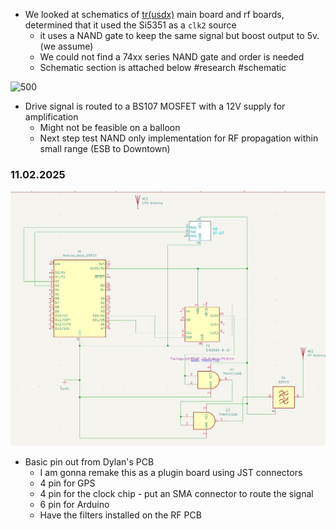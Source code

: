- We looked at schematics of [tr(usdx)](https://dl2man.de/2-trusdx-assembly/) main board and rf boards, determined that it used the Si5351 as a `clk2` source
	- it uses a NAND gate to keep the same signal but boost output to 5v. (we assume)
	- We could not find a 74xx series NAND gate and order is needed
	- Schematic section is attached below
	#research #schematic

![500](bin/Pasted%20image%2020241217193804.png)

- Drive signal is routed to a BS107 MOSFET with a 12V supply for amplification
	- Might not be feasible on a balloon
	- Next step test NAND only implementation for RF propagation within small range (ESB to Downtown)
### 11.02.2025 

![400](bin/Pasted%20image%2020250211213134.png)
- Basic pin out from Dylan's PCB
	- I am gonna remake this as a plugin board using JST connectors
	- 4 pin for GPS
	- 4 pin for the clock chip - put an SMA connector to route the signal 
	- 6 pin for Arduino 
	- Have the filters installed on the RF PCB